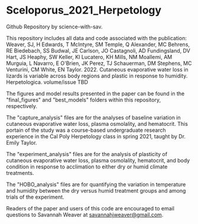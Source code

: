 # Sceloporus_2021_Herpetology

Github Repository by science-with-sav.

This repository includes all data and code associated with the publication:
Weaver, SJ, H Edwards, T McIntyre, SM Temple, Q Alexander, MC Behrens, RE Biedebach, SS Budwal, JE Carlson, JO Castagnoli, AD Fundingsland, DV Hart, JS Heaphy, SW Keller, KI Lucatero, KH Mills, NM Moallemi, AM Murguia, L Navarro, E O'Brien, JK Perez, TJ Schauerman, DM Stephens, MC Venturini, CM White, EN Taylor. 2022. Cutaneous evaporative water loss in lizards is variable across body regions and plastic in response to humidity. Herpetologica. volume/issue TBD

The figures and model results presented in the paper can be found in the "final_figures" and "best_models" folders within this repository, respectively.

The "capture_analysis" files are for the analyses of baseline variation in cutaneous evaporative water loss, plasma osmolality, and hematocrit. This portain of the study was a course-based undergraduate research experience in the Cal Poly Herpetology class in spring 2021, taught by Dr. Emily Taylor.

The "experiment_analysis" files are for the analysis of plasticity of cutaneous evaporative water loss, plasma osmolality, hematocrit, and body condition in response to acclimation to either dry or humid climate treatments.

The "HOBO_analysis" files are for quantifying the variation in temperature and humidity between the dry versus humid treatment groups and among trials of the experiment. 

Readers of the paper and users of this code are encouraged to email questions to Savannah Weaver at savannahjweaver@gmail.com.
